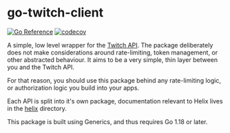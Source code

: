 # go-twitch-client

[![Go Reference](https://pkg.go.dev/badge/github.com/aidenwallis/go-twitch-client.svg)](https://pkg.go.dev/github.com/aidenwallis/go-twitch-client) [![codecov](https://codecov.io/gh/aidenwallis/go-twitch-client/branch/main/graph/badge.svg?token=s6fH5g5GG0)](https://codecov.io/gh/aidenwallis/go-twitch-client)

A simple, low level wrapper for the [Twitch API](https://dev.twitch.tv). The package deliberately does not make considerations around rate-limiting, token management, or other abstracted behaviour. It aims to be a very simple, thin layer between you and the Twitch API.

For that reason, you should use this package behind any rate-limiting logic, or authorization logic you build into your apps.

Each API is split into it's own package, documentation relevant to Helix lives in the [helix](helix/README.md) directory.

This package is built using Generics, and thus requires Go 1.18 or later.
